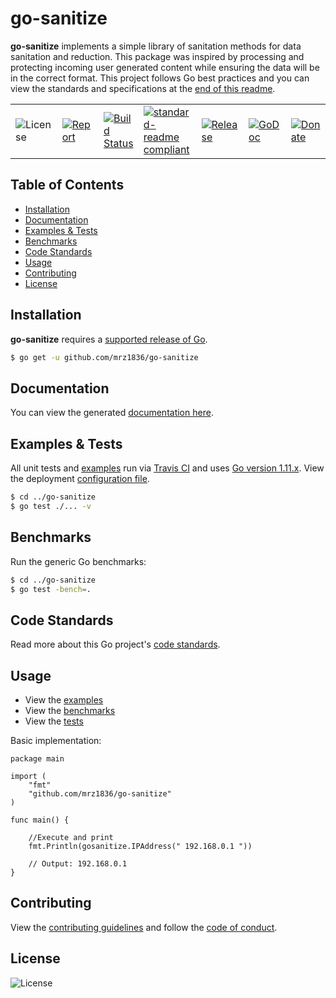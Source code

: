 # go-sanitize
**go-sanitize** implements a simple library of sanitation methods for data sanitation and reduction. This package was inspired by processing and protecting incoming user generated content while ensuring the data will be in the correct format. This project follows Go best practices and you can view the standards and specifications at the [end of this readme](https://github.com/mrz1836/go-sanitize#adheres-to-effective-go-standards).

| | | | | | | |
|-|-|-|-|-|-|-|
| ![License](https://img.shields.io/github/license/mrz1836/go-sanitize.svg?style=flat) | [![Report](https://goreportcard.com/badge/github.com/mrz1836/go-sanitize?style=flat)](https://goreportcard.com/report/github.com/mrz1836/go-sanitize)  |  [![Build Status](https://travis-ci.com/mrz1836/go-sanitize.svg?branch=master)](https://travis-ci.com/mrz1836/go-sanitize)   |  [![standard-readme compliant](https://img.shields.io/badge/standard--readme-OK-green.svg?style=flat)](https://github.com/RichardLitt/standard-readme) | [![Release](https://img.shields.io/github/release-pre/mrz1836/go-sanitize.svg?style=flat)](https://github.com/mrz1836/go-sanitize/releases) | [![GoDoc](https://godoc.org/github.com/mrz1836/go-sanitize?status.svg&style=flat)](https://godoc.org/github.com/mrz1836/go-sanitize) | [![Donate](https://img.shields.io/badge/donate-bitcoin-brightgreen.svg)](https://mrz1818.com/?tab=tips&af=go-sanitize) |

## Table of Contents
- [Installation](https://github.com/mrz1836/go-sanitize#installation)
- [Documentation](https://github.com/mrz1836/go-sanitize#documentation)
- [Examples & Tests](https://github.com/mrz1836/go-sanitize#examples--tests)
- [Benchmarks](https://github.com/mrz1836/go-sanitize#benchmarks)
- [Code Standards](https://github.com/mrz1836/go-sanitize#code-standards)
- [Usage](https://github.com/mrz1836/go-sanitize#usage)
- [Contributing](https://github.com/mrz1836/go-sanitize#contributing)
- [License](https://github.com/mrz1836/go-sanitize#license)

## Installation

**go-sanitize** requires a [supported release of Go](https://golang.org/doc/devel/release.html#policy).
```bash
$ go get -u github.com/mrz1836/go-sanitize
```

## Documentation
You can view the generated [documentation here](https://godoc.org/github.com/mrz1836/go-sanitize).

## Examples & Tests
All unit tests and [examples](https://github.com/mrz1836/go-sanitize/blob/master/sanitize_test.go) run via [Travis CI](https://travis-ci.com/mrz1836/go-sanitize) and uses [Go version 1.11.x](https://golang.org/). View the deployment [configuration file](https://github.com/mrz1836/go-sanitize/blob/master/.travis.yml).
```bash
$ cd ../go-sanitize
$ go test ./... -v
```

## Benchmarks
Run the generic Go benchmarks:
```bash
$ cd ../go-sanitize
$ go test -bench=.
```

## Code Standards
Read more about this Go project's [code standards](https://github.com/mrz1836/go-sanitize/blob/master/CODE_STANDARDS.go).

## Usage
- View the [examples](https://github.com/mrz1836/go-sanitize/blob/master/sanitize_test.go)
- View the [benchmarks](https://github.com/mrz1836/go-sanitize/blob/master/sanitize_test.go)
- View the [tests](https://github.com/mrz1836/go-sanitize/blob/master/sanitize_test.go)

Basic implementation:
```golang
package main

import (
	"fmt"
	"github.com/mrz1836/go-sanitize"
)

func main() {

	//Execute and print
	fmt.Println(gosanitize.IPAddress(" 192.168.0.1 "))

	// Output: 192.168.0.1
}
```

## Contributing

View the [contributing guidelines](https://github.com/mrz1836/go-sanitize/blob/master/CONTRIBUTING.md) and follow the [code of conduct](https://github.com/mrz1836/go-sanitize/blob/master/CODE_OF_CONDUCT.md).

## License

![License](https://img.shields.io/github/license/mrz1836/go-sanitize.svg?style=flat)

